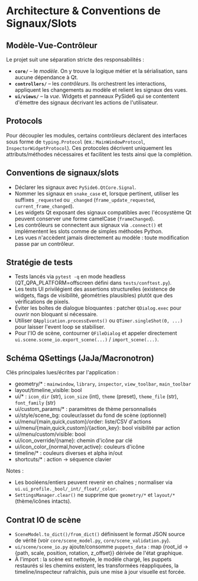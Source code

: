 # Architecture & Conventions de Signaux/Slots

## Modèle‑Vue‑Contrôleur

Le projet suit une séparation stricte des responsabilités :

- **`core/`** – le *modèle*. On y trouve la logique métier et la sérialisation, sans aucune dépendance à Qt.
- **`controllers/`** – les *contrôleurs*. Ils orchestrent les interactions, appliquent les changements au modèle et relient les signaux des vues.
- **`ui/views/`** – la *vue*. Widgets et panneaux PySide6 qui se contentent d'émettre des signaux décrivant les actions de l'utilisateur.

## Protocols

Pour découpler les modules, certains contrôleurs déclarent des interfaces sous forme de `typing.Protocol` (ex.: `MainWindowProtocol`, `InspectorWidgetProtocol`). Ces protocoles décrivent uniquement les attributs/méthodes nécessaires et facilitent les tests ainsi que la complétion.

## Conventions de signaux/slots

- Déclarer les signaux avec `PySide6.QtCore.Signal`.
- Nommer les signaux en `snake_case` et, lorsque pertinent, utiliser les suffixes `_requested` ou `_changed` (`frame_update_requested`, `current_frame_changed`).
- Les widgets Qt exposant des signaux compatibles avec l'écosystème Qt peuvent conserver une forme camelCase (`frameChanged`).
- Les contrôleurs se connectent aux signaux via `.connect()` et implémentent les slots comme de simples méthodes Python.
- Les vues n'accèdent jamais directement au modèle : toute modification passe par un contrôleur.

## Stratégie de tests

- Tests lancés via `pytest -q` en mode headless (QT_QPA_PLATFORM=offscreen défini dans `tests/conftest.py`).
- Les tests UI privilégient des assertions structurelles (existence de widgets, flags de visibilité, géométries plausibles) plutôt que des vérifications de pixels.
- Éviter les boîtes de dialogue bloquantes : patcher `QDialog.exec` pour ouvrir non bloquant si nécessaire.
- Utiliser `QApplication.processEvents()` ou `QTimer.singleShot(0, ...)` pour laisser l'event loop se stabiliser.
- Pour l'IO de scène, contourner `QFileDialog` et appeler directement `ui.scene.scene_io.export_scene(...)` / `import_scene(...)`.

## Schéma QSettings (JaJa/Macronotron)

Clés principales lues/écrites par l'application :
- geometry/* : `mainwindow`, `library`, `inspector`, `view_toolbar`, `main_toolbar`
- layout/timeline_visible: bool
- ui/* : `icon_dir` (str), `icon_size` (int), `theme` (preset), `theme_file` (str), `font_family` (str)
- ui/custom_params/* : paramètres de thème personnalisés
- ui/style/scene_bg: couleur/asset du fond de scène (optionnel)
- ui/menu/{main,quick,custom}/order: liste/CSV d'actions
- ui/menu/{main,quick,custom}/{action_key}: bool visibilité par action
- ui/menu/custom/visible: bool
- ui/icon_override/{name}: chemin d'icône par clé
- ui/icon_color_{normal,hover,active}: couleurs d'icône
- timeline/* : couleurs diverses et alpha in/out
- shortcuts/* : action -> séquence clavier

Notes :
- Les booléens/entiers peuvent revenir en chaînes ; normaliser via `ui.ui_profile._bool/_int/_float/_color`.
- `SettingsManager.clear()` ne supprime que `geometry/*` et `layout/*` (thème/icônes intacts).

## Contrat IO de scène

- `SceneModel.to_dict()/from_dict()` définissent le format JSON source de vérité (voir `core/scene_model.py`, `core/scene_validation.py`).
- `ui/scene/scene_io.py` ajoute/consomme `puppets_data` : map {root_id -> {path, scale, position, rotation, z_offset}} dérivée de l'état graphique.
- À l'import : la scène est nettoyée, le modèle chargé, les puppets restaurés si les chemins existent, les transformées réappliquées, la timeline/inspecteur rafraîchis, puis une mise à jour visuelle est forcée.

